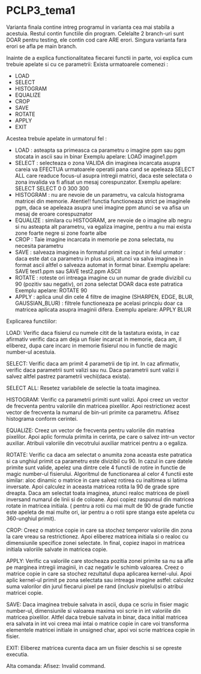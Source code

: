 # PCLP3_tema1
Varianta finala contine intreg programul in varianta cea mai stabila a acestuia. Restul contin functiile din program.
Celelalte 2 branch-uri sunt DOAR pentru testing, ele contin cod care ARE erori. Singura varianta fara erori se afla pe main branch.

Inainte de a explica functionalitatea fiecarei functii in parte, voi explica cum trebuie apelate si cu ce parametrii:
Exista urmatoarele comenezi : 
  - LOAD
  - SELECT
  - HISTOGRAM
  - EQUALIZE
  - CROP
  - SAVE
  - ROTATE
  - APPLY
  - EXIT

Acestea trebuie apelate in urmatorul fel : 
  - LOAD : asteapta sa primeasca ca parametru o imagine ppm sau pgm stocata in ascii sau in binar
    Exemplu apelare: LOAD imagine1.ppm
  - SELECT : selecteaza o zona VALIDA din imaginea incarcata asupra careia va EFECTUA urmatoarele operatii
 pana cand se apeleaza SELECT ALL care readuce focus-ul asupra intregii matrici, daca este selectata o zona
 invalida va fi afisat un mesaj corespunzator.
    Exemplu apelare: SELECT SELECT 0 0 300 300
  - HISTOGRAM : nu are nevoie de un parametru, va calcula histograma matricei din memorie. Atentie!!
functia functioneaza strict pe imaginele pgm, daca se apeleaza asupra unei imagine ppm atunci se va afisa
un mesaj de eroare corespuznator
  - EQUALIZE : similara cu HISTOGRAM, are nevoie de o imagine alb negru si nu asteapta alt parametru, va egaliza
imagine, pentru a nu mai exista zone foarte negre si zone foarte albe
  - CROP : Taie imagine incarcata in memorie pe zona selectata, nu necesita parametru
  - SAVE : salveaza imaginea in formatul primit ca input in felul urmator : daca este dat ca parametru in plus
 ascii, atunci va salva imaginea in format ascii altfel o salveaza automat in format binar.
   Exemplu apelare: SAVE test1.ppm sau SAVE test2.ppm ASCII
  - ROTATE : roteste ori intreaga imagine cu un numar de grade divizibil cu 90 (pozitiv sau negativ), ori zona selectat DOAR daca este
  patratica
   Exemplu apelare: ROTATE 90
  - APPLY : aplica unul din cele 4 filtre de imagine (SHARPEN, EDGE, BLUR, GAUSSIAN_BLUR) : filtrele functioneaza pe acelasi princpiu doar
  ca matricea aplicata asupra imaginii difera.
   Exemplu apelare: APPLY BLUR

Explicarea functiilor: 

LOAD:
Verific daca fisierul cu numele citit de la tastatura exista, in caz afirmativ verific
daca am deja un fisier incarcat in memorie, daca am, il eliberez, dupa care incarc in
memorie fisierul nou in functie de magic number-ul acestuia.

SELECT:
Verific daca am primit 4 parametrii de tip int. In caz afirmativ, verific daca parametrii
sunt valizi sau nu. Daca parametrii sunt valizi ii salvez altfel pastrez parametrii vechi(daca exista).

SELECT ALL:
Resetez variabilele de selectie la toata imaginea.

HISTOGRAM:
Verific ca parametrii primiti sunt valizi. Apoi creez un vector de frecventa pentru
valoriile din matricea pixelilor. Apoi restrictionez acest vector de frecventa la numarul
de bin-uri primite ca parametru. Afisez histograma conform cerintei.

EQUALIZE:
Creez un vector de frecventa pentru valoriile din matriea pixelilor. Apoi aplic formula
primita in cerinta, pe care o salvez intr-un vector auxiliar. Atribuii valoriile din vecotrului auxiliar matricei pentru a o egaliza.

ROTATE:
Verific ca daca am selectat o anumita zona aceasta este patratica si ca unghiul primit ca
parametru este divizibil cu 90. In cazul in care datele primite sunt valide, apelez una dintre
cele 4 functii de rotire in functie de magic number-ul fisierului. Algoritmul de
functionarea al celor 4 functii este similar: aloc dinamic o matrice in care salvez rotirea
cu inaltimea si latima inversate. Apoi calculez in aceasta matricea rotita la 90 de grade spre
dreapta. Daca am selectat toata imaginea, atunci realoc matricea de pixeli inversand
numarul de linii si de coloane. Apoi copiez raspunsul din matricea rotate in matricea initiala.
( pentru a rotii cu mai mult de 90 de grade functie este apeleta de mai multe ori, iar pentru a o rotii spre stanga este apeleta cu 360-unghiul primit).

CROP:
Creez o matrice copie in care sa stochez temperor valoriile din zona la care vreau sa restrictionez. Apoi eliberez matricea initiala si o realoc cu dimensiunile specifice
zonei selectate. In final, copiez inapoi in matricea initiala valoriile salvate in matricea copie.

APPLY:
Verific ca valoriile care stocheaza pozitia zonei primite sa nu sa afle pe marginea intregii imaginii,
in caz negativ le schimb valoarea. Creez o matrice copie in care sa
stochez rezultatul dupa aplicarea kernel-ului. Apoi aplic kernel-ul primit pe zona selectata 
sau intreaga imagine astfel: calculez suma valorilor din jurul fiecarui pixel pe rand (inclusiv pixelul)si o atribui matricei copie.

SAVE:
Daca imaginea trebuie salvata in ascii, dupa ce scriu in fisier magic number-ul, dimensiunile si valoarea maxima voi scrie in int 
valoriile din matricea pixelilor. Altfel daca trebuie salvata in binar, daca initial matricea era salvata in int voi creea mai intai
o matrice copie in care voi transforma elementele matricei initiale in unsigned char, apoi
voi scrie matricea copie in fisier.

EXIT:
Eliberez matricea curenta daca am un fisier deschis si se opreste executia.

Alta comanda:
Afisez: Invalid command.

